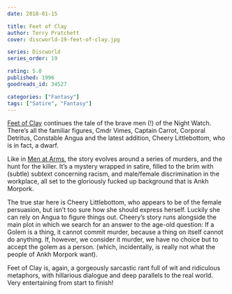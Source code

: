 ```yaml
---
date: 2018-01-15

title: Feet of Clay
author: Terry Pratchett
cover: discworld-19-feet-of-clay.jpg

series: Discworld
series_order: 19

rating: 5.0
published: 1996
goodreads_id: 34527

categories: ["Fantasy"]
tags: ["Satire", "Fantasy"]
---
```


[Feet of Clay]() continues the tale of the brave men (!) of the Night Watch. There’s all the familiar figures, Cmdr Vimes, Captain Carrot, Corporal Detritus, Constable Angua and the latest addition, Cheery Littlebottom, who is in fact, a dwarf.

<!--more-->

Like in [Men at Arms](2017-12-19-Terry-Pratchett---Men-at-Arms.md), the story evolves around a series of murders, and the hunt for the killer. It’s a mystery wrapped in satire, filled to the brim with (subtle) subtext concerning racism, and male/female discrimination in the workplace, all set to the gloriously fucked up background that is Ankh Morpork.

The true star here is Cheery Littlebottom, who appears to be of the female persuasion, but isn’t too sure how she should express herself. Luckily she can rely on Angua to figure things out. Cheery’s story runs alongside the main plot in which we search for an answer to the age-old question: If a Golem is a thing, it cannot commit murder, because a thing on itself cannot do anything. If, however, we consider it murder, we have no choice but to accept the golem as a person. (which, incidentally, is really not what the people of Ankh Morpork want).

Feet of Clay is, again, a gorgeously sarcastic rant full of wit and ridiculous metaphors, with hillarious dialogue and deep parallels to the real world. Very entertaining from start to finish!
